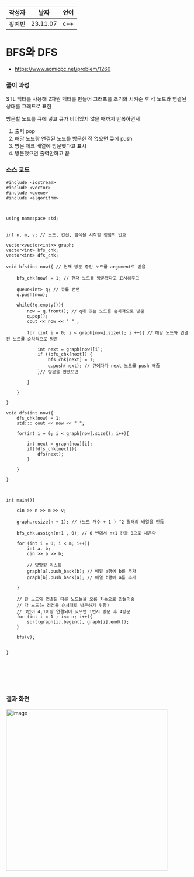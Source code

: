 | 작성자  |   날짜   | 언어    |
| ------- | --------- | ------- |
| 황예빈  | 23.11.07  | c++  |

# BFS와 DFS


 - https://www.acmicpc.net/problem/1260
  

### 풀이 과정  

STL 백터를 사용해 2차원 벡터를 만들어 그래프를 초기화 시켜준 후 
각 노드와 연결된 상태를 그래프로 표현 

방문할 노드를 큐에 넣고 
큐가 비어있지 않을 때까지 반복하면서 
1) 출력 pop
2) 해당 노드랑 연결된 노드를 방문한 적 없으면 큐에 push
3) 방문 체크 배열에 방문했다고 표시
4) 방문했으면 출력만하고 끝 

### 소스 코드

```
#include <iostream>
#include <vector>
#include <queue>
#include <algorithm>



using namespace std;


int n, m, v; // 노드, 간선, 탐색을 시작할 정점의 번호

vector<vector<int>> graph;
vector<int> bfs_chk;
vector<int> dfs_chk;

void bfs(int now){ // 현재 방문 중인 노드를 argument로 받음 

    bfs_chk[now] = 1; // 현재 노드를 방문했다고 표시해주고 

    queue<int> q; // 큐를 선언 
    q.push(now); 

    while(!q.empty()){
        now = q.front(); // q에 있는 노드를 순차적으로 방문
        q.pop();
        cout << now << " " ;

        for (int i = 0; i < graph[now].size(); i ++){ // 해당 노드와 연결된 노드를 순차적으로 방문 

            int next = graph[now][i]; 
            if (!bfs_chk[next]) {
                bfs_chk[next] = 1;
                q.push(next); // 큐에다가 next 노드를 push 해줌 
            }// 방문을 안했으면 
            
        }
        
    }

}

void dfs(int now){
    dfs_chk[now] = 1;
    std::: cout << now << " ";

    for(int i = 0; i < graph[now].size(); i++){

        int next = graph[now][i];
        if(!dfs_chk[next]){
            dfs(next);
        }

    }

}



int main(){

    cin >> n >> m >> v;

    graph.resize(n + 1); // (노드 개수 + 1 ) ^2 형태의 배열을 만듬 

    bfs_chk.assign(n+1 , 0); // 0 번에서 n+1 칸을 0으로 채운다

    for (int i = 0; i < m; i++){
        int a, b;
        cin >> a >> b;

        // 양방향 리스트 
        graph[a].push_back(b); // 배열 a행에 b를 추가
        graph[b].push_back(a); // 배열 b행에 a를 추가

    }

    // 한 노드와 연결된 다른 노드들을 오름 차순으로 만들어줌
    // 각 노드(= 정점을 순서대로 방문하기 위함) 
    // 3번이 4,1이랑 연결되어 있으면 1먼저 방문 후 4방문
    for (int i = 1 ; i<= n; i++){
        sort(graph[i].begin(), graph[i].end());
    }

    bfs(v);


}







```


### 결과 화면

<img width="441" alt="image" src="https://github.com/gnbhub/20232_C_Algorithm/assets/108808701/5153e1f8-aa5f-44de-9a79-2d3c849a1fe6">

